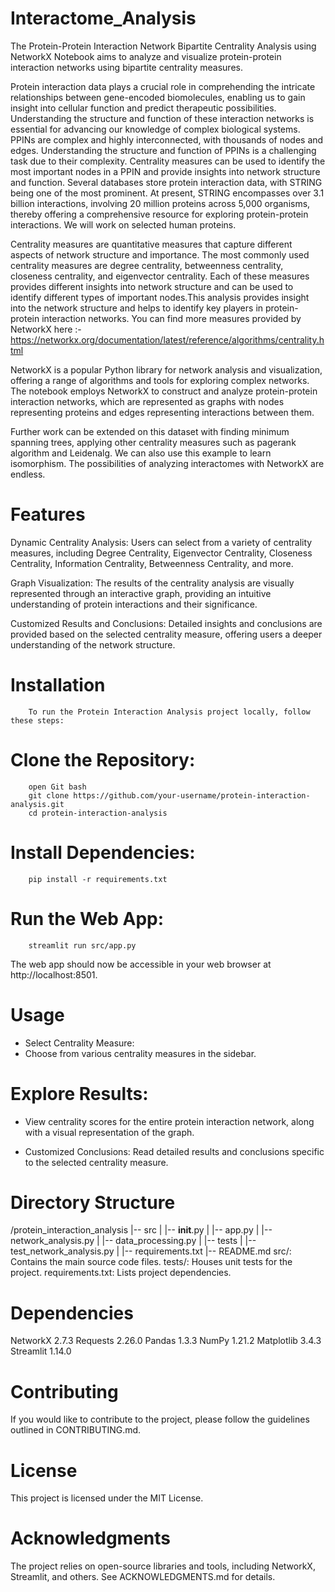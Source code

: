 # Interactome_Analysis
The Protein-Protein Interaction Network Bipartite Centrality Analysis using NetworkX Notebook aims to analyze and visualize protein-protein interaction networks using bipartite centrality measures. 

Protein interaction data plays a crucial role in comprehending the intricate relationships between gene-encoded biomolecules, enabling us to gain insight into cellular function and predict therapeutic possibilities. Understanding the structure and function of these interaction networks is essential for advancing our knowledge of complex biological systems. PPINs are complex and highly interconnected, with thousands of nodes and edges. Understanding the structure and function of PPINs is a challenging task due to their complexity. Centrality measures can be used to identify the most important nodes in a PPIN and provide insights into network structure and function.
Several databases store protein interaction data, with STRING being one of the most prominent. At present, STRING encompasses over 3.1 billion interactions, involving 20 million proteins across 5,000 organisms, thereby offering a comprehensive resource for exploring protein-protein interactions. We will work on selected human proteins. 

Centrality measures are quantitative measures that capture different aspects of network structure and importance. The most commonly used centrality measures are degree centrality, betweenness centrality, closeness centrality, and eigenvector centrality. Each of these measures provides different insights into network structure and can be used to identify different types of important nodes.This analysis provides insight into the network structure and helps to identify key players in protein-protein interaction networks. You can find more measures provided by NetworkX here :- https://networkx.org/documentation/latest/reference/algorithms/centrality.html 

NetworkX is a popular Python library for network analysis and visualization, offering a range of algorithms and tools for exploring complex networks. The notebook employs NetworkX to construct and analyze protein-protein interaction networks, which are represented as graphs with nodes representing proteins and edges representing interactions between them.

Further work can be extended on this dataset with finding minimum spanning trees, applying other centrality measures such as pagerank algorithm and Leidenalg. We can also use this example to learn isomorphism. The possibilities of analyzing interactomes with NetworkX are endless.

# Features
Dynamic Centrality Analysis: Users can select from a variety of centrality measures, including Degree Centrality, Eigenvector Centrality, Closeness Centrality, Information Centrality, Betweenness Centrality, and more.

Graph Visualization: The results of the centrality analysis are visually represented through an interactive graph, providing an intuitive understanding of protein interactions and their significance.

Customized Results and Conclusions: Detailed insights and conclusions are provided based on the selected centrality measure, offering users a deeper understanding of the network structure.

# Installation
        To run the Protein Interaction Analysis project locally, follow these steps:

# Clone the Repository:

        open Git bash
        git clone https://github.com/your-username/protein-interaction-analysis.git
        cd protein-interaction-analysis

# Install Dependencies:
        pip install -r requirements.txt

# Run the Web App:


        streamlit run src/app.py

The web app should now be accessible in your web browser at http://localhost:8501.

# Usage
- Select Centrality Measure:
- Choose from various centrality measures in the sidebar.

# Explore Results:
- View centrality scores for the entire protein interaction network, along with a visual representation of the graph.

- Customized Conclusions:
Read detailed results and conclusions specific to the selected centrality measure.

# Directory Structure
/protein_interaction_analysis
    |-- src
    |    |-- __init__.py
    |    |-- app.py
    |    |-- network_analysis.py
    |    |-- data_processing.py
    |
    |-- tests
    |    |-- test_network_analysis.py
    |
    |-- requirements.txt
    |-- README.md
src/: Contains the main source code files.
tests/: Houses unit tests for the project.
requirements.txt: Lists project dependencies.

# Dependencies
NetworkX 2.7.3
Requests 2.26.0
Pandas 1.3.3
NumPy 1.21.2
Matplotlib 3.4.3
Streamlit 1.14.0

# Contributing
If you would like to contribute to the project, please follow the guidelines outlined in CONTRIBUTING.md.

# License
This project is licensed under the MIT License.

# Acknowledgments
The project relies on open-source libraries and tools, including NetworkX, Streamlit, and others. See ACKNOWLEDGMENTS.md for details.